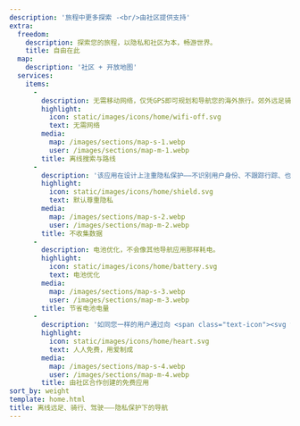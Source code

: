 ```yaml
---
description: '旅程中更多探索 -<br/>由社区提供支持'
extra:
  freedom:
    description: 探索您的旅程，以隐私和社区为本，畅游世界。
    title: 自由在此
  map:
    description: '社区 + 开放地图'
  services:
    items:
      - 
        description: 无需移动网络，仅凭GPS即可规划和导航您的海外旅行。郊外远足骑行时仍可搜索航点。
        highlight:
          icon: static/images/icons/home/wifi-off.svg
          text: 无需网络
        media:
          map: /images/sections/map-s-1.webp
          user: /images/sections/map-m-1.webp
        title: 离线搜索与路线
      - 
        description: '该应用在设计上注重隐私保护——不识别用户身份、不跟踪行踪、也不收集任何信息。CoMaps还通过了<span class="text-icon"><svg viewBox="0 0 19 19"><use href="#icon-exodus"></use></svg> [Exodus](https://reports.exodus-privacy.eu.org/reports/app.comaps.google/latest/隐私组织的安全审计。'
        highlight:
          icon: static/images/icons/home/shield.svg
          text: 默认尊重隐私
        media:
          map: /images/sections/map-s-2.webp
          user: /images/sections/map-m-2.webp
        title: 不收集数据
      - 
        description: 电池优化，不会像其他导航应用那样耗电。
        highlight:
          icon: static/images/icons/home/battery.svg
          text: 电池优化
        media:
          map: /images/sections/map-s-3.webp
          user: /images/sections/map-m-3.webp
        title: 节省电池电量
      - 
        description: '如同您一样的用户通过向 <span class="text-icon"><svg viewBox="0 0 19 19"><use href="#icon-open-street-map"></use></svg> [OpenStreetMap](https://openstreetmap.org)</span> 添加地点、测试功能并提供反馈、无私地通过 <span class="text-icon"><svg viewbox="0 0 4.233 4.233"> <use href="#icon-codeberg"></use></svg> [Codeberg](https://codeberg.org/comaps)</span> 贡献代码，共同打造卓越的地图服务。项目衍生自Organic Maps和Maps.Me，由开源社区共同推动发展。'
        highlight:
          icon: static/images/icons/home/heart.svg
          text: 人人免费，用爱制成
        media:
          map: /images/sections/map-s-4.webp
          user: /images/sections/map-m-4.webp
        title: 由社区合作创建的免费应用
sort_by: weight
template: home.html
title: 离线远足、骑行、驾驶⸺隐私保护下的导航
---
```

